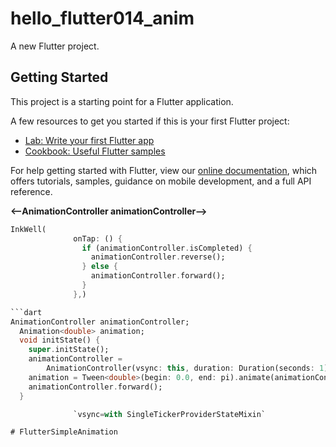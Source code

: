 # hello_flutter014_anim

A new Flutter project.

## Getting Started

This project is a starting point for a Flutter application.

A few resources to get you started if this is your first Flutter project:

- [Lab: Write your first Flutter app](https://flutter.dev/docs/get-started/codelab)
- [Cookbook: Useful Flutter samples](https://flutter.dev/docs/cookbook)

For help getting started with Flutter, view our
[online documentation](https://flutter.dev/docs), which offers tutorials,
samples, guidance on mobile development, and a full API reference.


**<--AnimationController animationController-->**

```dart
InkWell(
              onTap: () {
                if (animationController.isCompleted) {
                  animationController.reverse();
                } else {
                  animationController.forward();
                }
              },)

```dart
AnimationController animationController;
  Animation<double> animation;
  void initState() {
    super.initState();
    animationController =
        AnimationController(vsync: this, duration: Duration(seconds: 1));
    animation = Tween<double>(begin: 0.0, end: pi).animate(animationController);
    animationController.forward();
  }

              `vsync=with SingleTickerProviderStateMixin`

# FlutterSimpleAnimation
